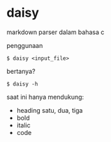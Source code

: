 # daisy
markdown parser dalam bahasa c

penggunaan

```
$ daisy <input_file>
```

bertanya?
```
$ daisy -h
```

saat ini hanya mendukung:
- heading satu, dua, tiga
- bold
- italic
- code
